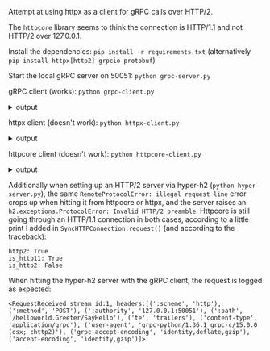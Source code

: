 Attempt at using httpx as a client for gRPC calls over HTTP/2.

The `httpcore` library seems to think the connection is HTTP/1.1 and not HTTP/2 over 127.0.0.1. 

Install the dependencies: `pip install -r requirements.txt` (alternatively `pip install httpx[http2] grpcio protobuf`)

Start the local gRPC server on 50051: `python grpc-server.py`

gRPC client (works): `python grpc-client.py`
<details><summary>output</summary>
Hello world
</details>

httpx client (doesn't work): `python httpx-client.py`
<details><summary>output</summary>

```
$ python httpx-client.py 
Traceback (most recent call last):
  File "/Users/alkasm/prog/httpx-grpc/venv/lib/python3.7/site-packages/httpx/_exceptions.py", line 326, in map_exceptions
    yield
  File "/Users/alkasm/prog/httpx-grpc/venv/lib/python3.7/site-packages/httpx/_client.py", line 869, in _send_single_request
    ext={"timeout": timeout.as_dict()},
  File "/Users/alkasm/prog/httpx-grpc/venv/lib/python3.7/site-packages/httpx/_transports/default.py", line 102, in request
    return self._pool.request(method, url, headers=headers, stream=stream, ext=ext)
  File "/Users/alkasm/prog/httpx-grpc/venv/lib/python3.7/site-packages/httpcore/_sync/connection_pool.py", line 219, in request
    method, url, headers=headers, stream=stream, ext=ext
  File "/Users/alkasm/prog/httpx-grpc/venv/lib/python3.7/site-packages/httpcore/_sync/connection.py", line 115, in request
    return self.connection.request(method, url, headers, stream, ext)
  File "/Users/alkasm/prog/httpx-grpc/venv/lib/python3.7/site-packages/httpcore/_sync/http11.py", line 72, in request
    ) = self._receive_response(timeout)
  File "/Users/alkasm/prog/httpx-grpc/venv/lib/python3.7/site-packages/httpcore/_sync/http11.py", line 133, in _receive_response
    event = self._receive_event(timeout)
  File "/Users/alkasm/prog/httpx-grpc/venv/lib/python3.7/site-packages/httpcore/_sync/http11.py", line 169, in _receive_event
    event = self.h11_state.next_event()
  File "/Users/alkasm/.pyenv/versions/3.7.7/lib/python3.7/contextlib.py", line 130, in __exit__
    self.gen.throw(type, value, traceback)
  File "/Users/alkasm/prog/httpx-grpc/venv/lib/python3.7/site-packages/httpcore/_exceptions.py", line 12, in map_exceptions
    raise to_exc(exc) from None
httpcore.RemoteProtocolError: illegal request line

The above exception was the direct cause of the following exception:

Traceback (most recent call last):
  File "httpx-client.py", line 16, in <module>
    response = client.post(route, content=serialized_request, headers=headers)
  File "/Users/alkasm/prog/httpx-grpc/venv/lib/python3.7/site-packages/httpx/_client.py", line 1008, in post
    timeout=timeout,
  File "/Users/alkasm/prog/httpx-grpc/venv/lib/python3.7/site-packages/httpx/_client.py", line 729, in request
    request, auth=auth, allow_redirects=allow_redirects, timeout=timeout
  File "/Users/alkasm/prog/httpx-grpc/venv/lib/python3.7/site-packages/httpx/_client.py", line 770, in send
    history=[],
  File "/Users/alkasm/prog/httpx-grpc/venv/lib/python3.7/site-packages/httpx/_client.py", line 810, in _send_handling_auth
    history=history,
  File "/Users/alkasm/prog/httpx-grpc/venv/lib/python3.7/site-packages/httpx/_client.py", line 839, in _send_handling_redirects
    response = self._send_single_request(request, timeout)
  File "/Users/alkasm/prog/httpx-grpc/venv/lib/python3.7/site-packages/httpx/_client.py", line 869, in _send_single_request
    ext={"timeout": timeout.as_dict()},
  File "/Users/alkasm/.pyenv/versions/3.7.7/lib/python3.7/contextlib.py", line 130, in __exit__
    self.gen.throw(type, value, traceback)
  File "/Users/alkasm/prog/httpx-grpc/venv/lib/python3.7/site-packages/httpx/_exceptions.py", line 343, in map_exceptions
    raise mapped_exc(message, **kwargs) from exc  # type: ignore
httpx.RemoteProtocolError: illegal request line
```
</details>

httpcore client (doesn't work): `python httpcore-client.py`
<details><summary>output</summary>

```
$ python httpcore-client.py 
Traceback (most recent call last):
  File "httpcore-client.py", line 17, in <module>
    headers=[(b"host", b"127.0.0.1"), *headers],
  File "/Users/alkasm/prog/httpx-grpc/venv/lib/python3.7/site-packages/httpcore/_sync/connection_pool.py", line 219, in request
    method, url, headers=headers, stream=stream, ext=ext
  File "/Users/alkasm/prog/httpx-grpc/venv/lib/python3.7/site-packages/httpcore/_sync/connection.py", line 115, in request
    return self.connection.request(method, url, headers, stream, ext)
  File "/Users/alkasm/prog/httpx-grpc/venv/lib/python3.7/site-packages/httpcore/_sync/http11.py", line 72, in request
    ) = self._receive_response(timeout)
  File "/Users/alkasm/prog/httpx-grpc/venv/lib/python3.7/site-packages/httpcore/_sync/http11.py", line 133, in _receive_response
    event = self._receive_event(timeout)
  File "/Users/alkasm/prog/httpx-grpc/venv/lib/python3.7/site-packages/httpcore/_sync/http11.py", line 169, in _receive_event
    event = self.h11_state.next_event()
  File "/Users/alkasm/.pyenv/versions/3.7.7/lib/python3.7/contextlib.py", line 130, in __exit__
    self.gen.throw(type, value, traceback)
  File "/Users/alkasm/prog/httpx-grpc/venv/lib/python3.7/site-packages/httpcore/_exceptions.py", line 12, in map_exceptions
    raise to_exc(exc) from None
httpcore.RemoteProtocolError: illegal request line
```
</details>

Additionally when setting up an HTTP/2 server via hyper-h2 (`python hyper-server.py`), the same `RemoteProtocolError: illegal request line` error crops up when hitting it from httpcore or httpx, and the server raises an `h2.exceptions.ProtocolError: Invalid HTTP/2 preamble`. Httpcore is still going through an HTTP/1.1 connection in both cases, according to a little print I added in `SyncHTTPConnection.request()` (and according to the traceback):
```
http2: True
is_http11: True
is_http2: False
```

When hitting the hyper-h2 server with the gRPC client, the request is logged as expected:
```
<RequestReceived stream_id:1, headers:[(':scheme', 'http'), (':method', 'POST'), (':authority', '127.0.0.1:50051'), (':path', '/helloworld.Greeter/SayHello'), ('te', 'trailers'), ('content-type', 'application/grpc'), ('user-agent', 'grpc-python/1.36.1 grpc-c/15.0.0 (osx; chttp2)'), ('grpc-accept-encoding', 'identity,deflate,gzip'), ('accept-encoding', 'identity,gzip')]>
```
